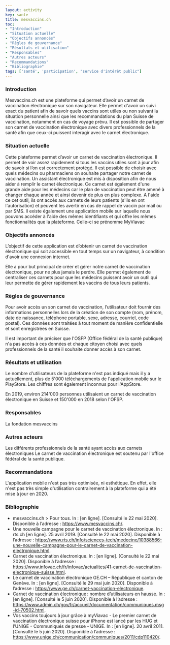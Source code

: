 ```yaml
---
layout: activity
key: sante
title: mesvaccins.ch
toc:
- "Introduction"
- "Situation actuelle"
- "Objectifs annoncés"
- "Règles de gouvernance"
- "Résultats et utilisation"
- "Responsables"
- "Autres acteurs"
- "Recommandations"
- "Bibliographie"
tags: ['santé', 'participation', "service d'intérêt public"]
---
```


### Introduction

Mesvaccins.ch est une plateforme qui permet d’avoir un carnet de vaccination électronique
sur son navigateur. Elle permet d'avoir un suivi exact du patient afin de savoir quels vaccins sont utiles ou non suivant la
situation personnelle ainsi que les recommandations du plan Suisse de vaccination, notamment en cas de voyage prévu. Il est
possible de partager son carnet de vaccination électronique avec divers professionnels de la santé afin que ceux-ci puissent interagir avec le carnet électronique.

### Situation actuelle

Cette plateforme permet d’avoir un carnet de vaccination électronique. Il permet de voir assez rapidement si tous les vaccins utiles sont à jour afin de savoir si l’on est correctement protégé. Il est possible de choisir avec quels médecins ou pharmaciens on souhaite partager notre
carnet de vaccination. Un assistant électronique est mis à disposition afin de nous aider à remplir le carnet électronique. 
Ce carnet est également d'une grande aide pour les médecins car le plan de vaccination peut être amené à changer chaque année et ainsi devenir de plus en plus complexe. A l'aide ce cet outil, ils ont accès aux carnets de leurs patients (s'ils en ont l'autorisation) et peuvent les avertir en cas de rappel de vaccin par mail ou par SMS.
Il existe également une application mobile sur laquelle nous pouvons accéder à l'aide des mêmes identifiants et qui offre les mêmes fonctionnalités que la plateforme. Celle-ci se prénomme MyViavac

### Objectifs annoncés

L’objectif de cette application est d’obtenir un carnet de vaccination électronique qui soit accessible en tout temps sur un navigateur, à condition d'avoir une connexion internet.

Elle a pour but principal de créer et gérer notre carnet de vaccination électronique, pour ne plus jamais le perdre. Elle permet également de centraliser ces carnets pour que les médecins puissent avoir un outil qui leur permette de gérer rapidement les vaccins de tous leurs patients. 

### Règles de gouvernance

Pour avoir accès un son carnet de vaccination, l’utilisateur doit fournir des informations personnelles lors de la création de son compte (nom, prénom, date de naissance, téléphone portable, sexe, adresse, courriel, code postal). Ces données sont traitées à tout moment
de manière confidentielle et sont enregistrées en Suisse. 

Il est important de préciser que l'OSFP (Office fédéral de la santé publique) n'a pas accès à ces données et chaque citoyen choisi avec quels professionnels de la santé il souhaite donner accès à son carnet. 

### Résultats et utilisation

Le nombre d'utilisateurs de la plateforme n'est pas indiqué mais il y a actuellement, plus de 5'000 téléchargements de l'application mobile sur le PlayStore. Les chiffres sont également inconnus pour l'AppStore.

En 2019, environ 214'000 personnes utilisaient un carnet de vaccination électronique en Suisse et 150'000 en 2018 selon l'OFSP.

### Responsables

La fondation mesvaccins 

### Autres acteurs

Les différents professionnels de la santé ayant accès aux carnets électroniques
Le carnet de vaccination électronique est soutenu par l'office fédéral de la santé publique.

### Recommandations

L'application mobile n'est pas très optimisée, ni esthétique. En effet, elle n'est pas très simple d'utilisation contrairement à la plateforme qui a été mise à jour en 2020.

### Bibliographie

* mesvaccins.ch > Pour tous. In : [en ligne]. [Consulté le 22 mai 2020]. Disponible à l’adresse : https://www.mesvaccins.ch/. 
* Une nouvelle campagne pour le carnet de vaccination électronique. In : rts.ch [en ligne]. 25 avril 2019. [Consulté le 22 mai 2020]. Disponible à l’adresse : https://www.rts.ch/info/sciences-tech/medecine/10388566-une-nouvelle-campagne-pour-le-carnet-de-vaccination-electronique.html. 
* Carnet de vaccination électronique. In : [en ligne]. [Consulté le 22 mai 2020]. Disponible à l’adresse : https://www.infovac.ch/fr/infovac/actualites/41-carnet-de-vaccination-electronique-suisse.html. 
* Le carnet de vaccination électronique GE.CH – République et canton de Genève. In : [en ligne]. [Consulté le 29 mai juin 2020]. Disponible à l’adresse : https://www.ge.ch/carnet-vaccination-electronique. 
* Carnet de vaccination électronique : nombre d’utilisateurs en hausse. In : [en ligne]. [Consulté le 5 juin 2020]. Disponible à l’adresse : https://www.admin.ch/gov/fr/accueil/documentation/communiques.msg-id-70502.html. 
* Vos vaccins toujours à jour grâce à myViavac - Le premier carnet de vaccination électronique suisse pour iPhone est lancé par les HUG et l’UNIGE - Communiqués de presse - UNIGE. In : [en ligne]. 20 avril 2011. [Consulté le 5 juin 2020]. Disponible à l’adresse : https://www.unige.ch/communication/communiques/2011/cdp110420/. 











